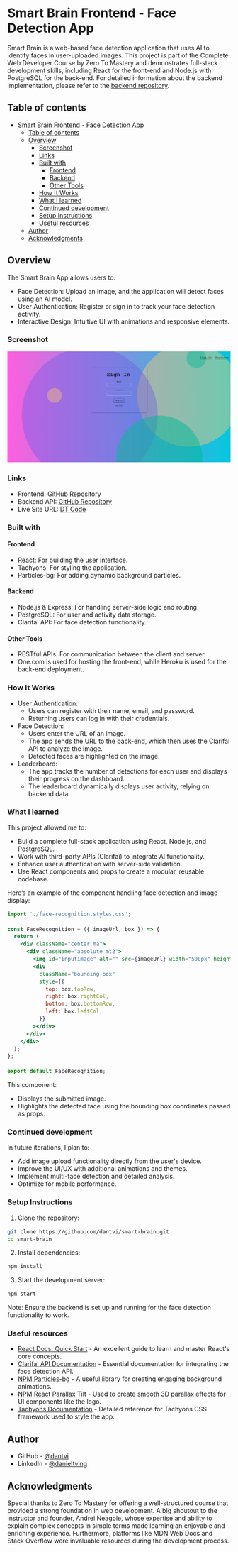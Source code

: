 # Smart Brain Frontend - Face Detection App

Smart Brain is a web-based face detection application that uses AI to identify faces in user-uploaded images. This project is part of the Complete Web Developer Course by Zero To Mastery and demonstrates full-stack development skills, including React for the front-end and Node.js with PostgreSQL for the back-end. For detailed information about the backend implementation, please refer to the [backend repository](https://github.com/dantvi/smart-brain-api). 

## Table of contents

- [Smart Brain Frontend - Face Detection App](#smart-brain-frontend---face-detection-app)
  - [Table of contents](#table-of-contents)
  - [Overview](#overview)
    - [Screenshot](#screenshot)
    - [Links](#links)
    - [Built with](#built-with)
      - [Frontend](#frontend)
      - [Backend](#backend)
      - [Other Tools](#other-tools)
    - [How It Works](#how-it-works)
    - [What I learned](#what-i-learned)
    - [Continued development](#continued-development)
    - [Setup Instructions](#setup-instructions)
    - [Useful resources](#useful-resources)
  - [Author](#author)
  - [Acknowledgments](#acknowledgments)

## Overview

The Smart Brain App allows users to:
- Face Detection: Upload an image, and the application will detect faces using an AI model.
- User Authentication: Register or sign in to track your face detection activity.
- Interactive Design: Intuitive UI with animations and responsive elements.

### Screenshot

![](./screenshot.png)

### Links

- Frontend: [GitHub Repository](https://github.com/dantvi/smart-brain)
- Backend API: [GitHub Repository](https://github.com/dantvi/smart-brain-api)
- Live Site URL: [DT Code](https://smart-brain.dtcode.se/)

### Built with

#### Frontend
- React: For building the user interface.
- Tachyons: For styling the application.
- Particles-bg: For adding dynamic background particles.
#### Backend
- Node.js & Express: For handling server-side logic and routing.
- PostgreSQL: For user and activity data storage.
- Clarifai API: For face detection functionality.
#### Other Tools
- RESTful APIs: For communication between the client and server.
- One.com is used for hosting the front-end, while Heroku is used for the back-end deployment.

### How It Works

- User Authentication:
  - Users can register with their name, email, and password.
  - Returning users can log in with their credentials.
- Face Detection:
  - Users enter the URL of an image.
  - The app sends the URL to the back-end, which then uses the Clarifai API to analyze the image.
  - Detected faces are highlighted on the image.
- Leaderboard:
  - The app tracks the number of detections for each user and displays their progress on the dashboard. 
  - The leaderboard dynamically displays user activity, relying on backend data. 

### What I learned

This project allowed me to:
- Build a complete full-stack application using React, Node.js, and PostgreSQL.
- Work with third-party APIs (Clarifai) to integrate AI functionality.
- Enhance user authentication with server-side validation.
- Use React components and props to create a modular, reusable codebase.

Here’s an example of the component handling face detection and image display:

```jsx
import './face-recognition.styles.css';

const FaceRecognition = ({ imageUrl, box }) => {
  return (
    <div className="center ma">
      <div className="absolute mt2">
        <img id="inputimage" alt="" src={imageUrl} width="500px" height="auto" />
        <div
          className="bounding-box"
          style={{
            top: box.topRow,
            right: box.rightCol,
            bottom: box.bottomRow,
            left: box.leftCol,
          }}
        ></div>
      </div>
    </div>
  );
};

export default FaceRecognition;
```

This component:
- Displays the submitted image.
- Highlights the detected face using the bounding box coordinates passed as props.

### Continued development

In future iterations, I plan to:
- Add image upload functionality directly from the user's device.
- Improve the UI/UX with additional animations and themes.
- Implement multi-face detection and detailed analysis.
- Optimize for mobile performance. 

### Setup Instructions

1. Clone the repository: 
```bash
git clone https://github.com/dantvi/smart-brain.git
cd smart-brain
```
2. Install dependencies:
```bash
npm install
```
3. Start the development server: 
```bash
npm start
```

Note: Ensure the backend is set up and running for the face detection functionality to work.

### Useful resources

- [React Docs: Quick Start](https://react.dev/learn) - An excellent guide to learn and master React's core concepts.
- [Clarifai API Documentation](https://docs.clarifai.com/) - Essential documentation for integrating the face detection API.
- [NPM Particles-bg](https://www.npmjs.com/package/particles-bg) - A useful library for creating engaging background animations.
- [NPM React Parallax Tilt](https://www.npmjs.com/package/react-parallax-tilt) - Used to create smooth 3D parallax effects for UI components like the logo.
- [Tachyons Documentation](https://tachyons.io/docs/) - Detailed reference for Tachyons CSS framework used to style the app.

## Author

- GitHub - [@dantvi](https://github.com/dantvi)
- LinkedIn - [@danieltving](https://www.linkedin.com/in/danieltving/)

## Acknowledgments

Special thanks to Zero To Mastery for offering a well-structured course that provided a strong foundation in web development. A big shoutout to the instructor and founder, Andrei Neagoie, whose expertise and ability to explain complex concepts in simple terms made learning an enjoyable and enriching experience. Furthermore, platforms like MDN Web Docs and Stack Overflow were invaluable resources during the development process.
